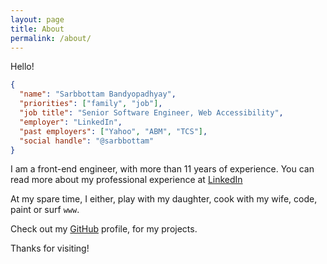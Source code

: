 ```yaml
---
layout: page
title: About
permalink: /about/
---
```


Hello!

```json
{
  "name": "Sarbbottam Bandyopadhyay",
  "priorities": ["family", "job"],
  "job title": "Senior Software Engineer, Web Accessibility",
  "employer": "LinkedIn",
  "past employers": ["Yahoo", "ABM", "TCS"],
  "social handle": "@sarbbottam"
}
```

I am a front-end engineer, with more than 11 years of experience.
You can read more about my professional experience at [LinkedIn](https://www.linkedin.com/in/sarbbottam)

At my spare time, I either, play with my daughter, cook with my wife, code, paint or surf `www`.

Check out my [GitHub](https://github.com/sarbbottam) profile, for my projects.

Thanks for visiting!
